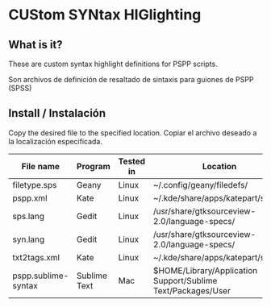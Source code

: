 # CUStom SYNtax HIGlighting

## What is it?

These are custom syntax highlight definitions for PSPP scripts.

Son archivos de definición de resaltado de sintaxis para guiones de PSPP (SPSS)

## Install / Instalación

Copy the desired file to the specified location.
Copiar el archivo deseado a la localización especificada.

|File name | Program | Tested in|Location|
|----------|----------|----|----|
|filetype.sps| Geany |Linux | ~/.config/geany/filedefs/|
|pspp.xml     | Kate |Linux	|	~/.kde/share/apps/katepart/syntax|
|sps.lang|	Gedit |Linux |	/usr/share/gtksourceview-2.0/language-specs/|
|syn.lang|	Gedit |Linux|	/usr/share/gtksourceview-2.0/language-specs/|
|txt2tags.xml|	Kate	| Linux|	~/.kde/share/apps/katepart/syntax|
|pspp.sublime-syntax|Sublime Text| Mac| $HOME/Library/Application Support/Sublime Text/Packages/User|


